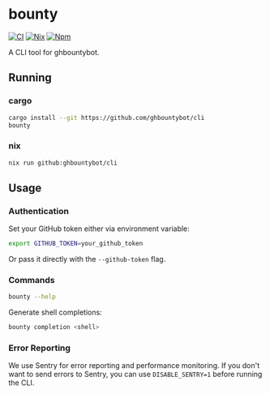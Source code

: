 # bounty

[![CI](https://github.com/ghbountybot/cli/actions/workflows/rust.yml/badge.svg)](https://github.com/ghbountybot/cli/actions/workflows/rust.yml)
[![Nix](https://github.com/ghbountybot/cli/actions/workflows/nix.yml/badge.svg)](https://github.com/ghbountybot/cli/actions/workflows/nix.yml)
[![Npm](https://github.com/ghbountybot/cli/actions/workflows/npm-publish.yml/badge.svg)](https://github.com/ghbountybot/cli/actions/workflows/npm-publish.yml)


A CLI tool for ghbountybot.

## Running

### cargo

```bash
cargo install --git https://github.com/ghbountybot/cli
bounty
```

### nix

```bash
nix run github:ghbountybot/cli
```

## Usage

### Authentication

Set your GitHub token either via environment variable:
```bash
export GITHUB_TOKEN=your_github_token
```

Or pass it directly with the `--github-token` flag.

### Commands

```bash
bounty --help
```

Generate shell completions:
```bash
bounty completion <shell>
```

### Error Reporting
We use Sentry for error reporting and performance monitoring. If you don't want to send errors to Sentry, you can use `DISABLE_SENTRY=1` before running the CLI.